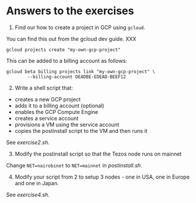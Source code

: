 # Answers to the exercises

1. Find our how to create a project in GCP using ```gcloud```.

You can find this out from the gcloud dev guide. XXX

```
gcloud projects create "my-own-gcp-project"
```

This can be added to a billing account as follows:

```
gcloud beta billing projects link "my-own-gcp-project" \
        --billing-account DEADBE-EDEAD-BEEF12
```

2. Write a shell script that:

- creates a new GCP project
- adds it to a billing account (optional)
- enables the GCP Compute Engine
- creates a service account
- provisions a VM using the service account
- copies the postinstall script to the VM and then runs it

See *exercise2.sh*.

3. Modify the postinstall script so that the Tezos node runs on mainnet

Change ```NET=nairobinet``` to ```NET=mainnet``` in *postinstall.sh*.

4. Modify your script from 2 to setup 3 nodes - one in USA, one in Europe and one in Japan.

See *exercise4.sh*.